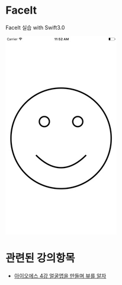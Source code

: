 # FaceIt
FaceIt 실습 with Swift3.0

![screenshot](/screenshot.jpg)

# 관련된 강의항목

* [아이오에스 4강 얼굴앱을 만들며 뷰를 알자](https://www.youtube.com/playlist?list=PLE0Is7fZwoLCpiqNmVyUZyhvNTP5cH-AP)
